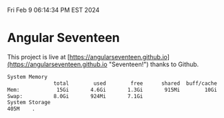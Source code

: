 Fri Feb  9 06:14:34 PM EST 2024

# Angular Seventeen


This project is live at [https://angularseventeen.github.io](https://angularseventeen.github.io "Seventeen!") thanks to Github.

```bash
System Memory
               total        used        free      shared  buff/cache   available
Mem:            15Gi       4.6Gi       1.3Gi       915Mi        10Gi        10Gi
Swap:          8.0Gi       924Mi       7.1Gi
System Storage
405M	.
```
